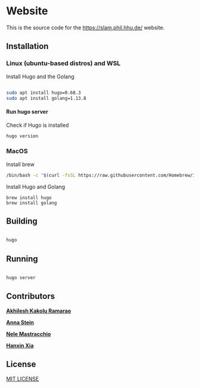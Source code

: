 # Website

This is the source code for the https://slam.phil.hhu.de/ website.

## Installation

### Linux (ubuntu-based distros) and WSL

Install Hugo and the Golang

``` sh

sudo apt install hugo=0.68.3
sudo apt install golang=1.13.8

```
#### Run hugo server

Check if Hugo is installed

```sh
hugo version 
```

### MacOS

Install brew 

``` sh
/bin/bash -c "$(curl -fsSL https://raw.githubusercontent.com/Homebrew/install/HEAD/install.sh)"

```

Install Hugo and Golang


```
brew install hugo
brew install golang
```

## Building

``` sh

hugo

```

## Running

``` sh

hugo server

```
## Contributors
[**Akhilesh Kakolu Ramarao**](https://slam.phil.hhu.de/authors/akhilesh/)

[**Anna Stein**](https://slam.phil.hhu.de/authors/anna/)

[**Nele Mastracchio**](https://slam.phil.hhu.de/authors/nele/)

[**Hanxin Xia**](https://slam.phil.hhu.de/authors/hanxin/)

## License

[MIT LICENSE](https://github.com/hhuslamlab/website/blob/master/LICENSE.md)

